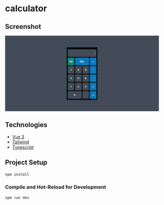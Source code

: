 # calculator

## Screenshot
![Screenshot](screenshot.png)

## Technologies
* [Vue 3](https://vuejs.org/)
* [Tailwind](https://tailwindcss.com/)
* [Typescript](https://www.typescriptlang.org/)

## Project Setup

```sh
npm install
```

### Compile and Hot-Reload for Development

```sh
npm run dev
```
